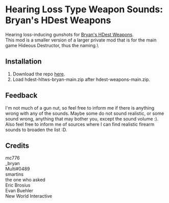 # Hearing Loss Type Weapon Sounds: Bryan's HDest Weapons
Hearing loss-inducing gunshots for [Bryan's HDest Weapons](https://codeberg.org/_bryan/hdest-weapons).\
This mod is a smaller version of a larger private mod that is for the main game Hideous Destructor, thus the naming.\

## Installation
1. Download the repo [here](https://github.com/TheoDrHashiriya/hdest-hltws-bryan/archive/refs/heads/main.zip).
2. Load hdest-hltws-bryan-main.zip after hdest-weapons-main.zip.

## Feedback
I'm not much of a gun nut, so feel free to inform me if there is anything wrong with any of the sounds. Maybe some do not sound realistic, or some sound wrong, anything that may bother you, except the sound volume :). Also feel free to inform me of sources where I can find realistic firearm sounds to broaden the list :D.

## Credits
mc776\
_bryan\
Multi#0489\
smartins\
the one who asked\
Eric Brosius\
Evan Buehler\
New World Interactive

